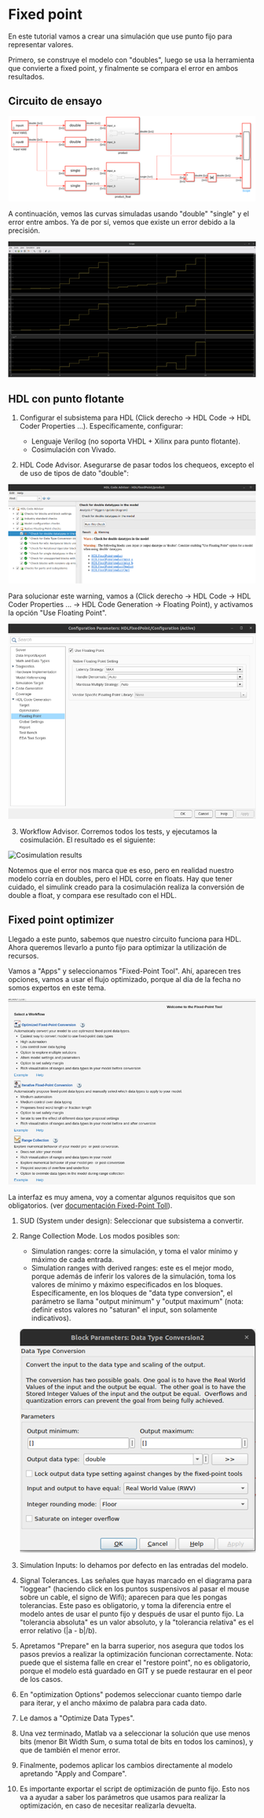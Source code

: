 # Fixed point

En este tutorial vamos a crear una simulación que use punto fijo para representar valores.

Primero, se construye el modelo con "doubles", luego se usa la herramienta que convierte a fixed point, y finalmente se compara el error en ambos resultados.

## Circuito de ensayo

![Simulink diagram](images/simulink_diagram.png)

A continuación, vemos las curvas simuladas usando "double" "single" y el error entre ambos. Ya de por sí, vemos que existe un error debido a la precisión.

![Double, single and error simulation](images/simulation_curves.png)

## HDL con punto flotante

1. Configurar el subsistema para HDL (Click derecho -> HDL Code -> HDL Coder Properties ...). Específicamente, configurar:
    * Lenguaje Verilog (no soporta VHDL + Xilinx para punto flotante).
    * Cosimulación con Vivado.

2. HDL Code Advisor. Asegurarse de pasar todos los chequeos, excepto el de uso de tipos de dato "double":

![HDL code advisor warning message for double data types](images/hdl_code_advisor.png)

Para solucionar este warning, vamos a (Click derecho -> HDL Code -> HDL Coder Properties ... -> HDL Code Generation -> Floating Point), y activamos la opción "Use Floating Point".

![Floating point option enabled](images/float.png)

3. Workflow Advisor. Corremos todos los tests, y ejecutamos la cosimulación. El resultado es el siguiente:

![Cosimulation results](images/cosim_result.png)

Notemos que el error nos marca que es eso, pero en realidad nuestro modelo corría en doubles, pero el HDL corre en floats. Hay que tener cuidado, el simulink creado para la cosimulación realiza la conversión de double a float, y compara ese resultado con el HDL.

## Fixed point optimizer

Llegado a este punto, sabemos que nuestro circuito funciona para HDL. Ahora queremos llevarlo a punto fijo para optimizar la utilización de recursos.

Vamos a "Apps" y seleccionamos "Fixed-Point Tool". Ahí, aparecen tres opciones, vamos a usar el flujo optimizado, porque al día de la fecha no somos expertos en este tema.

![Fixed point options](images/fixed_point_options.png)

La interfaz es muy amena, voy a comentar algunos requisitos que son obligatorios. (ver [documentación Fixed-Point Toll](https://la.mathworks.com/help/fixedpoint/ref/fixedpointtool.html)).

1. SUD (System under design): Seleccionar que subsistema a convertir.

2. Range Collection Mode. Los modos posibles son:
    * Simulation ranges: corre la simulación, y toma el valor mínimo y máximo de cada entrada.
    * Simulation ranges with derived ranges: este es el mejor modo, porque además de inferir los valores de la simulación, toma los valores de mínimo y máximo especificados en los bloques. Específicamente, en los bloques de "data type conversion", el parámetro se llama "output minimum" y "output maximum" (nota: definir estos valores no "saturan" el input, son solamente indicativos).

    ![Block I/O ranges](images/block_io_ranges.png)

3. Simulation Inputs: lo dehamos por defecto en las entradas del modelo.

4. Signal Tolerances. Las señales que hayas marcado en el diagrama para "loggear" (haciendo click en los puntos suspensivos al pasar el mouse sobre un cable, el signo de Wifi); aparecen para que les pongas tolerancias. Este paso es obligatorio, y toma la diferencia entre el modelo antes de usar el punto fijo y después de usar el punto fijo. La "tolerancia absoluta" es un valor absoluto, y la "tolerancia relativa" es el error relativo (|a - b|/b).

5. Apretamos "Prepare" en la barra superior, nos asegura que todos los pasos previos a realizar la optimización funcionan correctamente. Nota: puede que el sistema falle en crear el "restore point", no es obligatorio, porque el modelo está guardado en GIT y se puede restaurar en el peor de los casos.

6. En "optimization Options" podemos seleccionar cuanto tiempo darle para iterar, y el ancho máximo de palabra para cada dato.

7. Le damos a "Optimize Data Types".

8. Una vez terminado, Matlab va a seleccionar la solución que use menos bits (menor Bit Width Sum, o suma total de bits en todos los caminos), y que de también el menor error.

9. Finalmente, podemos aplicar los cambios directamente al modelo apretando "Apply and Compare".

10. Es importante exportar el script de optimización de punto fijo. Esto nos va a ayudar a saber los parámetros que usamos para realizar la optimización, en caso de necesitar realizarla devuelta.
